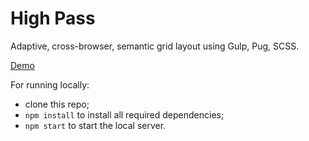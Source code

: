 # High Pass

Adaptive, cross-browser, semantic grid layout using Gulp, Pug, SCSS.

[Demo](https://andreisorvanov.github.io/High-Pass/)

For running locally:

- clone this repo;
- `npm install` to install all required dependencies;
- `npm start` to start the local server.
